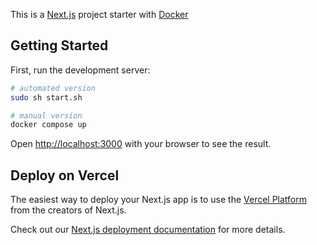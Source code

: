 This is a [Next.js](https://nextjs.org) project starter with [Docker](https://www.docker.com/)

## Getting Started

First, run the development server:

```bash
# automated version
sudo sh start.sh

# manual version
docker compose up
```

Open [http://localhost:3000](http://localhost:3000) with your browser to see the result.


## Deploy on Vercel

The easiest way to deploy your Next.js app is to use the [Vercel Platform](https://vercel.com/new?utm_medium=default-template&filter=next.js&utm_source=create-next-app&utm_campaign=create-next-app-readme) from the creators of Next.js.

Check out our [Next.js deployment documentation](https://nextjs.org/docs/app/building-your-application/deploying) for more details.
